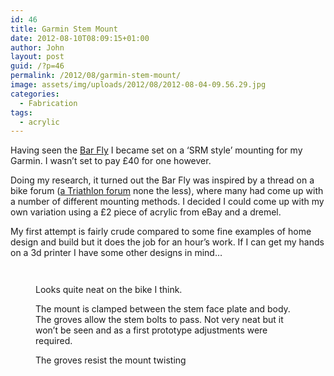 ```yaml
---
id: 46
title: Garmin Stem Mount
date: 2012-08-10T08:09:15+01:00
author: John
layout: post
guid: /?p=46
permalink: /2012/08/garmin-stem-mount/
image: assets/img/uploads/2012/08/2012-08-04-09.56.29.jpg
categories:
  - Fabrication
tags:
  - acrylic
---
```

Having seen the [Bar Fly](http://road.cc/content/news/59922-above-category-bike-shops-bar-fly-computer-mount-now-available-uk) I became set on a &#8216;SRM style&#8217; mounting for my Garmin. I wasn&#8217;t set to pay £40 for one however.

Doing my research, it turned out the Bar Fly was inspired by a thread on a bike forum ([a Triathlon forum](http://forum.slowtwitch.com/forum/Slowtwitch_Forums_C1/Triathlon_Forum_F1/Garmin_500_custom_mount_P3690537/) none the less), where many had come up with a number of different mounting methods. I decided I could come up with my own variation using a £2 piece of acrylic from eBay and a dremel.

My first attempt is fairly crude compared to some fine examples of home design and build but it does the job for an hour&#8217;s work. If I can get my hands on a 3d printer I have some other designs in mind&#8230;

<figure class='gallery-item'> 
<img src="/assets/img/uploads/2012/08/2012-08-04-09.56.29.jpg" class="attachment-thumbnail size-thumbnail" alt="" loading="lazy" />
</figure><figure class='gallery-item'> 

<img src="/assets/img/uploads/2012/08/2012-08-04-10.28.41.jpg" class="attachment-thumbnail size-thumbnail" alt="" loading="lazy" />
</figure><figure class='gallery-item'> 

<img src="/assets/img/uploads/2012/08/2012-08-04-10.28.16.jpg" class="attachment-thumbnail size-thumbnail" alt="" loading="lazy" aria-describedby="gallery-1-49" />
<figcaption class='wp-caption-text gallery-caption' id='gallery-1-49'> Looks quite neat on the bike I think. </figcaption></figure><figure class='gallery-item'> 

<img src="/assets/img/uploads/2012/08/2012-08-04-10.26.20.jpg" class="attachment-thumbnail size-thumbnail" alt="" loading="lazy" aria-describedby="gallery-1-48" />
<figcaption class='wp-caption-text gallery-caption' id='gallery-1-48'> The mount is clamped between the stem face plate and body. The groves allow the stem bolts to pass. Not very neat but it won&#8217;t be seen and as a first prototype adjustments were required. </figcaption></figure><figure class='gallery-item'> 

<img src="/assets/img/uploads/2012/08/2012-08-04-10.25.59.jpg" class="attachment-thumbnail size-thumbnail" alt="" loading="lazy" aria-describedby="gallery-1-47" />
<figcaption class='wp-caption-text gallery-caption' id='gallery-1-47'> The groves resist the mount twisting </figcaption></figure>
